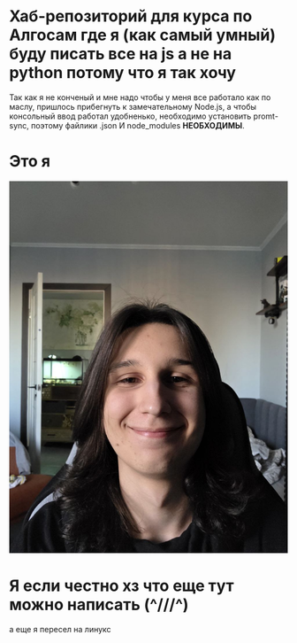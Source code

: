 # Хаб-репозиторий для курса по Алгосам где я (как самый умный) буду писать все на js а не на python потому что я так хочу
Так как я не конченый и мне надо чтобы у меня все работало как по маслу, пришлось прибегнуть к замечательному Node.js, а чтобы консольный ввод работал удобненько, необходимо установить promt-sync, поэтому файлики .json И node_modules **НЕОБХОДИМЫ**. 
# Это я
![img1 мое личико чтобы Вы знали врага в лицо ](./misc/img/me.jpg)
# Я если честно хз что еще тут можно написать (^///^)
а еще я пересел на линукс